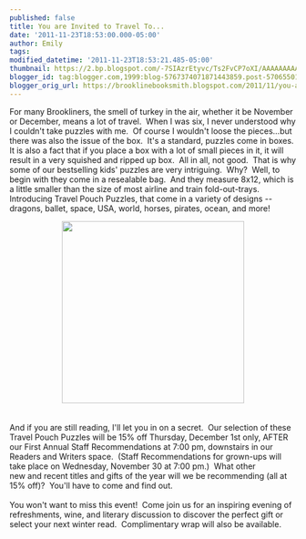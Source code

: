 ```yaml
---
published: false
title: You are Invited to Travel To...
date: '2011-11-23T18:53:00.000-05:00'
author: Emily
tags: 
modified_datetime: '2011-11-23T18:53:21.485-05:00'
thumbnail: https://2.bp.blogspot.com/-7SIAzrEtyvc/Ts2FvCP7oXI/AAAAAAAAASI/4g2Opkywz38/s72-c/travel%252520puzzles.jpg
blogger_id: tag:blogger.com,1999:blog-5767374071871443859.post-5706550120048903899
blogger_orig_url: https://brooklinebooksmith.blogspot.com/2011/11/you-are-invited-to-travel-to.html
---
```


For many Brookliners, the smell of turkey in the air, whether it be November or December, means a lot of travel.&nbsp; When I was six, I never understood why I couldn't take puzzles with me.&nbsp; Of course I wouldn't loose the pieces...but there was also the issue of the box.&nbsp; It's a standard, puzzles come in boxes.&nbsp; It is also a fact that if you&nbsp;place a box with a lot of small pieces in it, it&nbsp;will result in a very squished and ripped up&nbsp;box.&nbsp; All in all, not good.&nbsp; That is why some of our bestselling kids' puzzles are very intriguing.&nbsp; Why?&nbsp; Well, to begin with they come in a resealable bag.&nbsp; And they measure 8x12, which is a little smaller than the size of most airline and train fold-out-trays.&nbsp; Introducing Travel Pouch Puzzles, that come in a variety of designs -- dragons, ballet, space, USA, world, horses, pirates, ocean, and more!<div class="separator" style="clear: both; text-align: center;"><a href="https://2.bp.blogspot.com/-7SIAzrEtyvc/Ts2FvCP7oXI/AAAAAAAAASI/4g2Opkywz38/s1600/travel%252520puzzles.jpg" imageanchor="1" style="margin-left: 1em; margin-right: 1em;"><img border="0" height="320" src="https://2.bp.blogspot.com/-7SIAzrEtyvc/Ts2FvCP7oXI/AAAAAAAAASI/4g2Opkywz38/s320/travel%252520puzzles.jpg" width="320" /></a></div><br /><br />And if you are still reading, I'll let you in on a secret.&nbsp; Our selection of these Travel&nbsp;Pouch Puzzles will be 15% off Thursday,&nbsp;December 1st only, AFTER our First Annual Staff Recommendations at 7:00 pm, downstairs&nbsp;in our Readers and Writers space.&nbsp; (Staff Recommendations for grown-ups will take place on Wednesday, November 30 at 7:00 pm.)&nbsp; What other new&nbsp;and&nbsp;recent&nbsp;titles and gifts of the year&nbsp;will we be recommending (all at 15% off)?&nbsp; You'll have to come and find out.&nbsp; <br /><br />You won't want to miss this event!&nbsp; Come join us for an inspiring evening of refreshments, wine, and literary discussion to discover the perfect gift or select your next winter read.&nbsp; Complimentary wrap will also be available.